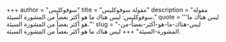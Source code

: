 +++
author = "سوفوكليس"
title = "مقولة سوفوكليس"
description = "مقولة سوفوكليس: ليس هناك ما هو أكثر بغضاً من المشورة السيئة."
quote = '''ليس هناك ما هو أكثر بغضاً من المشورة السيئة.'''
slug = "ليس-هناك-ما-هو-أكثر-بغضاً-من-المشورة-السيئة"
+++
ليس هناك ما هو أكثر بغضاً من المشورة السيئة.
